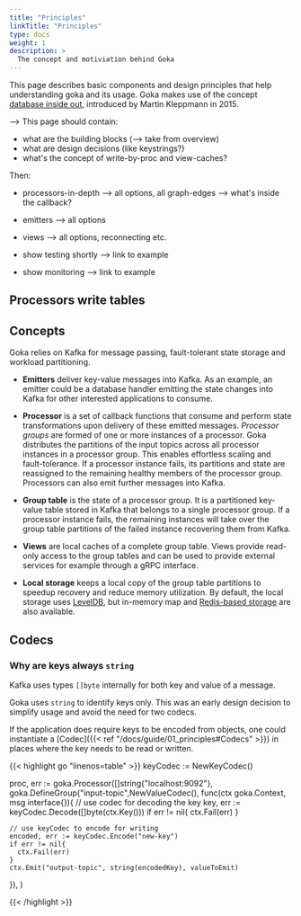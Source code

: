 ```yaml
---
title: "Principles"
linkTitle: "Principles"
type: docs
weight: 1
description: >
  The concept and motiviation behind Goka
---
```


This page describes basic components and design principles that help understanding goka and its usage. Goka makes use of the concept [database inside out](https://martin.kleppmann.com/2015/11/05/database-inside-out-at-oredev.html), introduced by Martin Kleppmann in 2015.

--> This page should contain:

- what are the building blocks (--> take from overview)
- what are design decisions (like keystrings?)
- what's the concept of write-by-proc and view-caches?

Then:

- processors-in-depth --> all options, all graph-edges
  --> what's inside the callback?
  
- emitters --> all options
- views --> all options, reconnecting etc.

- show testing shortly --> link to example
- show monitoring --> link to example

## Processors write tables

## Concepts

Goka relies on Kafka for message passing, fault-tolerant state storage and workload partitioning.

- **Emitters** deliver key-value messages into Kafka. As an example, an emitter could be a database handler emitting the state changes into Kafka for other interested applications to consume.

- **Processor** is a set of callback functions that consume and perform state transformations upon delivery of these emitted messages. *Processor groups* are formed of one or more instances of a processor. Goka distributes the partitions of the input topics across all processor instances in a processor group. This enables effortless scaling and fault-tolerance. If a processor instance fails, its partitions and state are reassigned to the remaining healthy members of the processor group. Processors can also emit further messages into Kafka.

- **Group table** is the state of a processor group. It is a partitioned key-value table stored in Kafka that belongs to a single processor group. If a processor instance fails, the remaining instances will take over the group table partitions of the failed instance recovering them from Kafka.

- **Views** are local caches of a complete group table. Views provide read-only access to the group tables and can be used to provide external services for example through a gRPC interface.

- **Local storage** keeps a local copy of the group table partitions to speedup recovery and reduce memory utilization. By default, the local storage uses [LevelDB](https://github.com/syndtr/goleveldb), but in-memory map and [Redis-based storage](https://github.com/lovoo/goka/tree/master/storage/redis) are also available.

## Codecs

### Why are keys always `string`

Kafka uses types `[]byte` internally for both key and value of a message.

Goka uses `string` to identify keys only. This was an early design decision to simplify usage and avoid the need for two codecs.

If the application does require keys to be encoded from objects, one could instantiate a [Codec]({{< ref "/docs/guide/01_principles#Codecs" >}}) in places where the key needs to be read or written.

{{< highlight go "linenos=table" >}}
keyCodec := NewKeyCodec()

proc, err := goka.Processor([]string{"localhost:9092"},
  goka.DefineGroup("input-topic",NewValueCodec(), func(ctx goka.Context, msg interface{}){
    // use codec for decoding the key
    key, err := keyCodec.Decode([]byte(ctx.Key()))
    if err != nil{
      ctx.Fail(err)
    }

    // use keyCodec to encode for writing
    encoded, err := keyCodec.Encode("new-key")
    if err != nil{
      ctx.Fail(err)
    }
    ctx.Emit("output-topic", string(encodedKey), valueToEmit)
  }),
)

{{< /highlight >}}
